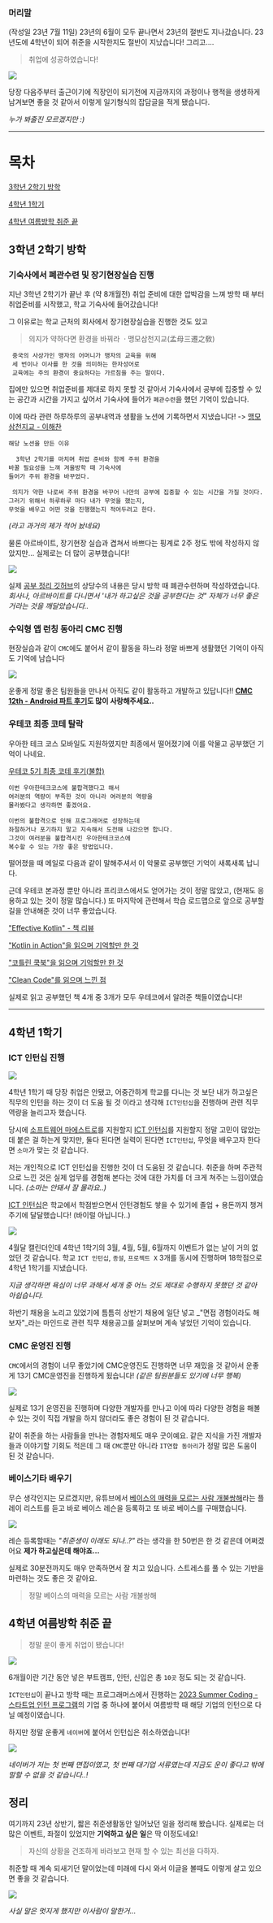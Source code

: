 ### 머리말

(작성일 23년 7월 11일) 23년의 6월이 모두 끝나면서 23년의 절반도 지나갔습니다. 23년도에 4학년이 되어 취준을 시작한지도 절반이 지났습니다! 그리고....

> 취업에 성공하였습니다!

![](https://velog.velcdn.com/images/cksgodl/post/4b72c311-b6b5-441e-a2b5-2228d86ee138/image.png)

당장 다음주부터 출근이기에 직장인이 되기전에 지금까지의 과정이나 행적을 생생하게 남겨보면 좋을 것 같아서 이렇게 일기형식의 잡담글을 적게 됐습니다.

_누가 봐줄진 모르겠지만 :)_

---

# 목차

[3학년 2학기 방학](#3학년-2학기-방학)

[4학년 1학기](#4학년-1학기)

[4학년 여름방학 취준 끝](#4학년-여름방학-취준-끝)

## 3학년 2학기 방학

### 기숙사에서 폐관수련 및 장기현장실습 진행

지난 3학년 2학기가 끝난 후 (약 8개월전) 취업 준비에 대한 압박감을 느껴 방학 때 부터 취업준비를 시작했고, 학교 기숙사에 들어갔습니다! 

그 이유로는 학교 근처의 회사에서 장기현장실습을 진행한 것도 있고

> 의지가 약하다면 환경을 바꿔라
 · 맹모삼천지교(孟母三遷之敎)
 
```
 중국의 사상가인 맹자의 어머니가 맹자의 교육을 위해 
 세 번이나 이사를 한 것을 의미하는 한자성어로 
 교육에는 주의 환경이 중요하다는 가르침을 주는 말이다.
```

집에만 있으면 취업준비를 제대로 하지 못할 것 같아서 기숙사에서 공부에 집중할 수 있는 공간과 시간을 가지고 싶어서 기숙사에 들어가 `폐관수련`을 했던 기억이 있습니다.

이에 따라 관련 하루하루의 공부내역과 생활을 노션에 기록하면서 지냈습니다! -> [맹모삼천지교 - 이해찬](https://local-taurus-f80.notion.site/74b57b7f647041fba9244f51f5933f75?pvs=4)

```
해당 노션을 만든 이유

  3학년 2학기를 마치며 취업 준비와 함께 주위 환경을
바꿀 필요성을 느껴 겨울방학 때 기숙사에 
들어가 주위 환경을 바꾸었다.

 의지가 약한 나로써 주위 환경을 바꾸어 나만의 공부에 집중할 수 있는 시간을 가질 것이다. 
그러기 위해서 하루하루 마다 내가 무엇을 했는지,
무엇을 배우고 어떤 것을 진행했는지 적어두려고 한다.
```
_(라고 과거의 제가 적어 놨네요)_

물론 아르바이트, 장기현장 실습과 겹쳐서 바쁘다는 핑계로 2주 정도 밖에 작성하지 않았지만... 실제로는 더 많이 공부했습니다!

![](https://velog.velcdn.com/images/cksgodl/post/9225c951-1e0c-4fbb-bea8-3f21fc90db72/image.png)


실제 [공부 정리 깃허브](https://github.com/dlgocks1/Study_Collections)의 상당수의 내용은 당시 방학 때 폐관수련하며 작성하였습니다. _회사나, 아르바이트를 다니면서 '내가 하고싶은 것을 공부한다는 것" 자체가 너무 좋은거라는 것을 깨달았습니다.._

### 수익형 앱 런칭 동아리 CMC 진행

현장실습과 같이 `CMC`에도 붙어서 같이 활동을 하느라 정말 바쁘게 생활했던 기억이 아직도 기억에 남습니다

![](https://velog.velcdn.com/images/cksgodl/post/4e37ad7b-f629-4906-89a2-61535765e298/image.png)

운좋게 정말 좋은 팀원들을 만나서 아직도 같이 활동하고 개발하고 있답니다!!
**[CMC 12th - Android 파트 후기](https://velog.io/@cksgodl/Central-MakeUs-ChallengeCMC-12th-Android-%ED%8C%8C%ED%8A%B8-%ED%9B%84%EA%B8%B0-%EB%B0%8F-%ED%9A%8C%EA%B3%A0)도 많이 사랑해주세요..**


### 우테코 최종 코테 탈락

 우아한 테크 코스 모바일도 지원하였지만 최종에서 떨어졌기에 이를 악물고 공부했던 기억이 나네요.
 
[우테코 5기 최종 코테 후기(불합)](https://velog.io/@cksgodl/%EC%9A%B0%ED%85%8C%EC%BD%94%EC%95%88%EB%93%9C%EB%A1%9C%EC%9D%B4%EB%93%9C-%EC%B5%9C%EC%A2%85%EC%BD%94%EB%94%A9%ED%85%8C%EC%8A%A4%ED%8A%B8)

```
이번 우아한테크코스에 불합격했다고 해서
여러분의 역량이 부족한 것이 아니라 여러분의 역량을 
몰라봤다고 생각하면 좋겠어요.

이번의 불합격으로 인해 프로그래머로 성장하는데 
좌절하거나 포기하지 말고 지속해서 도전해 나갔으면 합니다. 
그것이 여러분을 불합격시킨 우아한테크코스에 
복수할 수 있는 가장 좋은 방법입니다.
```
떨어졌을 때 메일로 다음과 같이 말해주셔서 이 악물로 공부했던 기억이 새록새록 납니다. 

근데 우테코 본과정 뿐만 아니라 프리코스에서도 얻어가는 것이 정말 많았고, (현재도 응용하고 있는 것이 정말 많습니다.) 또 마지막에 관련해서 학습 로드맵으로 앞으로 공부할 길을 안내해준 것이 너무 좋았습니다.

["Effective Kotlin" - 책 리뷰](https://velog.io/@cksgodl/EffectiveKotlin-%EC%B1%85-%EB%A6%AC%EB%B7%B0)

["Kotlin in Action"을 읽으며 기억할만 한 것](https://velog.io/@cksgodl/Kotlin-In-Action-%EC%9D%BD%EC%9C%BC%EB%A9%B0-%EA%B8%B0%EC%96%B5%ED%95%A0%EB%A7%8C-%ED%95%9C-%EA%B2%83)

["코틀린 쿡북"을 읽으며 기억할만 한 것](https://velog.io/tags/%EC%BD%94%ED%8B%80%EB%A6%B0%EC%BF%A1%EB%B6%81)

["Clean Code"를 읽으며 느낀 점](https://velog.io/@cksgodl/Clean-Code%EB%A5%BC-%EC%9D%BD%EC%9C%BC%EB%A9%B0-%EB%8A%90%EB%82%80-%EC%A0%90-%EB%B0%8F-%EC%A0%95%EB%A6%AC)

실제로 읽고 공부했던 책 4개 중 3개가 모두 우테코에서 알려준 책들이였습니다!

---

## 4학년 1학기

### ICT 인턴십 진행

![](https://velog.velcdn.com/images/cksgodl/post/2594a545-3e6a-4d86-b39e-cf44601f44c6/image.png)

4학년 1학기 때 당장 취업은 안됐고, 어중간하게 학교를 다니는 것 보단 내가 하고싶은 직무의 인턴을 하는 것이 더 도움 될 것 이라고 생각해 `ICT인턴십`을 진행하며 관련 직무역량을 늘리고자 했습니다. 

당시에 [소프트웨어 마에스트로](https://www.swmaestro.org/sw/main/main.do)를 지원할지 [ICT 인턴십](https://www.ictintern.or.kr/main.do)를 지원할지 정말 고민이 많았는데 붙은 걸 하는게 맞지만, 둘다 된다면 실력이 된다면 `ICT인턴십`, 무엇을 배우고자 한다면 `소마`가 맞는 것 같습니다.

 저는 개인적으로 ICT 인턴십을 진행한 것이 더 도움된 것 같습니다. 취준을 하며 주관적으로 느낀 것은 실제 업무를 경험해 본다는 것에 대한 가치를 더 크게 쳐주는 느낌이였습니다. _(소마는 안돼서 잘 몰라요..)_

[ICT 인턴십](https://www.ictintern.or.kr/main.do)은 학교에서 학점받으면서 인턴경험도 쌓을 수 있기에 졸업 + 용돈까지 챙겨주기에 달달했습니다! (바이럴 아닙니다..) 


![](https://velog.velcdn.com/images/cksgodl/post/272ac042-4aec-41c1-b33a-87f47c7d5a03/image.png)

4월달 캘린더인데 4학년 1학기의 3월, 4월, 5월, 6월까지 이벤트가 없는 날이 거의 없었던 것 같습니다.
학교 `ICT 인턴십`, `종설`, `프로젝트 X` 3개를 동시에 진행하며 18학점으로 4학년 1학기를 지냈습니다. 

_지금 생각하면 욕심이 너무 과해서 세개 중 어느 것도 제대로 수행하지 못했던 것 같아 아쉽습니다._

 하반기 채용을 노리고 있었기에 틈틈히 상반기 채용에 일단 넣고 _"면접 경험이라도 해보자"_라는 마인드로 관련 직무 채용공고를 살펴보며 계속 넣었던 기억이 있습니다.

### CMC 운영진 진행

 `CMC`에서의 경험이 너무 좋았기에 CMC운영진도 진행하면 너무 재밌을 것 같아서 운좋게 13기 CMC운영진을 진행하게 됬습니다! _(같은 팀원분들도 있기에 너무 행복)_
 
![](https://velog.velcdn.com/images/cksgodl/post/007640b8-a8ff-4c55-b495-51af1a60df7b/image.png)

실제로 13기 운영진을 진행하며 다양한 개발자를 만나고 이에 따라 다양한 경험을 해볼 수 있는 것이 직접 개발을 하지 않더라도 좋은 경험이 된 것 같습니다.

같이 취준을 하는 사람들을 만나는 경험자체도 매우 굿이예요. 같은 지식을 가진 개발자들과 이야기할 기회도 적은데 그 때 `CMC`뿐만 아니라 `IT연합 동아리`가 정말 많은 도움이 된 것 같습니다.



### 베이스기타 배우기

무슨 생각인지는 모르겠지만, 유튜브에서 [베이스의 매력을 모르는 사람 개불쌍해](https://www.youtube.com/watch?v=11dyreMelhE)라는 플레이 리스트를 듣고 바로 베이스 레슨을 등록하고 또 바로 베이스를 구매했습니다. 

![](https://velog.velcdn.com/images/cksgodl/post/aae05ccf-bce3-4842-bfea-f3c6366e0100/image.png)

레슨 등록할때는 _"취준생이 이래도 되나..?"_ 라는 생각을 한 50번은 한 것 같은데 어쩌겠어요 **제가 하고싶은데 해야죠...**

실제로 30분전까지도 매우 만족하면서 잘 치고 있습니다. 스트레스를 풀 수 있는 기반을 마련하는 것도 좋은 것 같아요.

> 정말 베이스의 매력을 모르는 사람 개불쌍해


## 4학년 여름방학 취준 끝

> 정말 운이 좋게 취업이 됐습니다!

![](https://velog.velcdn.com/images/cksgodl/post/c472d467-344e-4aa8-89cd-c70030375e78/image.png)

6개월이란 기간 동안 넣은 부트캠프, 인턴, 신입은 총 `10곳` 정도 되는 것 같습니다.

`ICT인턴십`이 끝나고 방학 때는 프로그래머스에서 진행하는 [2023 Summer Coding - 스타트업 인턴 프로그램](https://career.programmers.co.kr/competitions/3287/2023-summer-coding)의 기업 중 하나에 붙어서 여름방학 때 해당 기업의 인턴으로 다닐 예정이였습니다.

하지만 정말 운좋게 `네이버`에 붙어서 인턴십은 취소하였습니다!

![](https://velog.velcdn.com/images/cksgodl/post/4b72c311-b6b5-441e-a2b5-2228d86ee138/image.png)

_네이버가 저는 첫 번째 면접이였고, 첫 번째 대기업 서류였는데 지금도 운이 좋다고 밖에 말할 수 없을 것 같습니다..!_


## 정리

여기까지 23년 상반기, 짧은 취준생활동안 일어났던 일을 정리해 봤습니다. 실제로는 더 많은 이벤트, 좌절이 있었지만 **기억하고 싶은 일**은 딱 이정도네요!

> 자신의 상황을 건조하게 바라보고 현재 할 수 있는 최선을 다하자.

취준할 때 계속 되새기던 말이었는데 미래에 다시 와서 이글을 볼때도 이렇게 살고 있으면 좋을 것 같습니다.


![](https://velog.velcdn.com/images/cksgodl/post/e774dd4b-a214-429a-a652-ad3b9fda9a1a/image.png)

_사실 말은 멋지게 했지만 이사람이 말한거..._




